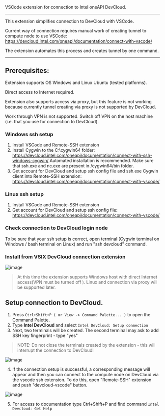 VSCode extension for connection to Intel oneAPI DevCloud.

***
This extension simplifies connection to DevCloud with VSCode.

Current way of connection requires manual work of creating tunnel to compute node to use VSCode: https://devcloud.intel.com/oneapi/documentation/connect-with-vscode/

The extension automates this process and creates tunnel by one command.

***


## Prerequisites:
Extension supports OS Windows and Linux Ubuntu (tested platforms).

Direct access to Internet required. 

Extension also supports access via proxy, but this feature is not working because currently tunnel creating via proxy is not supported by DevCloud.

Work through VPN is not supported. Switch off VPN on the host machine (i.e. that you use for connection to DevCloud).

### Windows ssh setup
1. Install VSCode and Remote-SSH extension
2. Install Cygwin to the C:\cygwin64 folder: https://devcloud.intel.com/oneapi/documentation/connect-with-ssh-windows-cygwin/ 
   Automated installation is recommended. Make sure that ssh.exe and nc.exe are present in /cygwin64/bin folder.
3. Get account for DevCloud and setup ssh config file and ssh.exe Cygwin client into Remote-SSH extension: https://devcloud.intel.com/oneapi/documentation/connect-with-vscode/

### Linux ssh setup
1. Install VSCode and Remote-SSH extension
2. Get account for DevCloud and setup ssh config file: https://devcloud.intel.com/oneapi/documentation/connect-with-vscode/

### Check connection to DevCloud login node
To be sure that your ssh setup is correct, open terminal (Cygwin terminal on Windows / bash terminal on Linux) and run "ssh devcloud" command. 

### Install from VSIX DevCloud connection extension 

![image](https://github.com/intel-innersource/frameworks.ide.vscode.extensions.oneapi-devcloud-connect/assets/40661523/76a41d80-d8d6-11eb-92f4-eb060ca845c9)


>At this time the extension supports Windows host with direct Internet access(VPN must be turned off
). Linux and connection via proxy will be supported later.

## Setup connection to DevCloud.
1. Press `Ctrl+Shift+P ( or View -> Command Palette... )` to open the Command Palette.
2. Type **Intel DevCloud** and select `Intel DevCloud: Setup connection`
3. Next, two terminals will be created. The second terminal may ask to add SSH key fingerprint - type "yes"
>NOTE: Do not close the terminals created by the extension - this will interrupt the connection to DevCloud!

![image](https://github.com/intel-innersource/frameworks.ide.vscode.extensions.oneapi-devcloud-connect/assets/40661523/fb903680-d8d8-11eb-843b-5f8a7f0290a8)


4. If the connection setup is successful, a corresponding message will appear and then you can  connect to the compute node on DevCloud via the vscode ssh extension. To do this, open "Remote-SSH" extension and push "devcloud-vscode" button.

![image](https://github.com/intel-innersource/frameworks.ide.vscode.extensions.oneapi-devcloud-connect/assets/40661523/cdabf180-d8da-11eb-8e84-493a97c4302e)

5. For access to documentation type Ctrl+Shift+P and find command `Intel Devcloud: Get Help`


